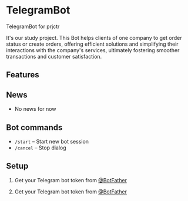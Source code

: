 # TelegramBot
TelegramBot for prjctr

It's our study project. This Bot helps clients of one company to get order status or create orders, offering efficient solutions and simplifying their interactions with the company's services, ultimately fostering smoother transactions and customer satisfaction.

## Features


## News
- No news for now

## Bot commands
- `/start` – Start new bot session
- `/cancel` – Stop dialog


## Setup
1. Get your Telegram bot token from [@BotFather](https://t.me/BotFather)

2. Get your Telegram bot token from [@BotFather](https://t.me/BotFather)
